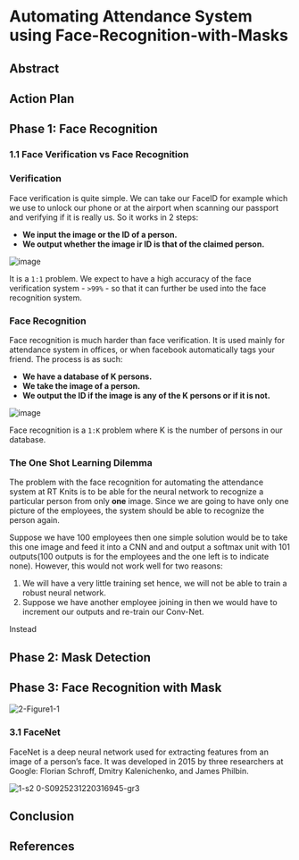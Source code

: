 # Automating Attendance System using Face-Recognition-with-Masks

## Abstract

## Action Plan

## Phase 1: Face Recognition

### 1.1 Face Verification vs Face Recognition

### Verification
Face verification is quite simple. We can take our FaceID for example which we use to unlock our phone or at the airport when scanning our passport and verifying if it is really us. So it works in 2 steps:

- **We input the image or the ID of a person.**
- **We output whether the image ir ID is that of the claimed person.**

![image](https://user-images.githubusercontent.com/59663734/142724385-df2203a3-5f8c-435f-8ea6-7f9cc690861a.png)

It is a ```1:1``` problem. We expect to have a high accuracy of the face verification system - ```>99%``` - so that it can further be used into the face recognition system.

### Face Recognition
Face recognition is much harder than face verification. It is used mainly for attendance system in offices, or when facebook automatically tags your friend. The process is as such:

- **We have a database of K persons.**
- **We take the image of a person.**
- **We output the ID if the image is any of the K persons or if it is not.**

![image](https://user-images.githubusercontent.com/59663734/142724421-6f94ee75-3731-493b-86d7-3b0836847b80.png)

Face recognition is a ```1:K``` problem where K is the number of persons in our database.

### The One Shot Learning Dilemma
The problem with the face recognition for automating the attendance system at RT Knits is to be able for the neural network to recognize a particular person from only **one** image. Since we are going to have only one picture of the employees, the system should be able to recognize the person again. 

Suppose we have 100 employees then one simple solution would be to take this one image and feed it into a CNN and and output a softmax unit with 101 outputs(100 outputs is for the employees and the one left is to indicate none). However, this would not work well for two reasons:

1. We will have a very little training set hence, we will not be able to train a robust neural network.
2. Suppose we have another employee joining in then we would have to increment our outputs and re-train our Conv-Net. 

Instead 





## Phase 2: Mask Detection

## Phase 3: Face Recognition with Mask
![2-Figure1-1](https://user-images.githubusercontent.com/59663734/142723133-243c6b53-47ea-43e7-809b-c4dd790aa98f.png)

### 3.1 FaceNet
FaceNet is a deep neural network used for extracting features from an image of a person’s face. It was developed in 2015 by three researchers at Google: Florian Schroff, Dmitry Kalenichenko, and James Philbin.


![1-s2 0-S0925231220316945-gr3](https://user-images.githubusercontent.com/59663734/142723211-05e51b72-8794-442e-b1fa-ae9f5a6ed9bc.jpg)


## Conclusion

## References
